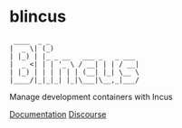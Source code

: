 # blincus

```
 ____  _ _
|  _ \| (_)
| |_) | |_ _ __   ___ _   _ ___
|  _ <| | | '_ \ / __| | | / __|
| |_) | | | | | | (__| |_| \__ \
|____/|_|_|_| |_|\___|\__,_|___/

```

Manage development containers with Incus

[Documentation](https://blincus.dev)
[Discourse](https://universal-blue.discourse.group/)
